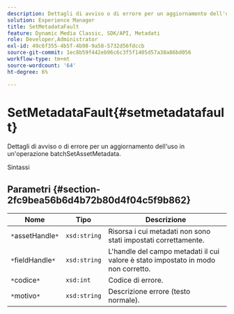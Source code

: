 ```yaml
---
description: Dettagli di avviso o di errore per un aggiornamento dell'uso in un'operazione batchSetAssetMetadata.
solution: Experience Manager
title: SetMetadataFault
feature: Dynamic Media Classic, SDK/API, Metadati
role: Developer,Administrator
exl-id: 49c6f355-4b5f-4b98-9a58-5732d56fdccb
source-git-commit: 1ec8b59f442eb96c6c3f5f1405d57a38a86bd056
workflow-type: tm+mt
source-wordcount: '64'
ht-degree: 6%

---
```


# SetMetadataFault{#setmetadatafault}

Dettagli di avviso o di errore per un aggiornamento dell&#39;uso in un&#39;operazione batchSetAssetMetadata.

Sintassi

## Parametri {#section-2fc9bea56b6d4b72b80d4f04c5f9b862}

| Nome | Tipo | Descrizione |
|---|---|---|
| `*`assetHandle`*` | `xsd:string` | Risorsa i cui metadati non sono stati impostati correttamente. |
| `*`fieldHandle`*` | `xsd:string` | L&#39;handle del campo metadati il cui valore è stato impostato in modo non corretto. |
| `*`codice`*` | `xsd:int` | Codice di errore. |
| `*`motivo`*` | `xsd:string` | Descrizione errore (testo normale). |
